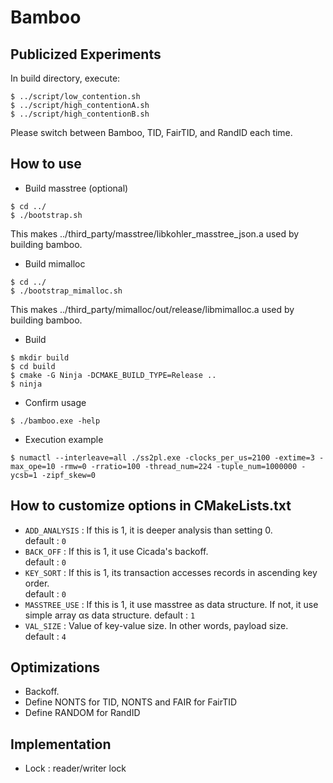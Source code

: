 # Bamboo

## Publicized Experiments
In build directory, execute:
```
$ ../script/low_contention.sh
$ ../script/high_contentionA.sh
$ ../script/high_contentionB.sh
```
Please switch between Bamboo, TID, FairTID, and RandID each time.

## How to use
- Build masstree (optional)
```
$ cd ../
$ ./bootstrap.sh
```
This makes ../third_party/masstree/libkohler_masstree_json.a used by building bamboo.
- Build mimalloc
```
$ cd ../
$ ./bootstrap_mimalloc.sh
```
This makes ../third_party/mimalloc/out/release/libmimalloc.a used by building bamboo.
- Build 
```
$ mkdir build
$ cd build
$ cmake -G Ninja -DCMAKE_BUILD_TYPE=Release ..
$ ninja
```
- Confirm usage 
```
$ ./bamboo.exe -help
```
- Execution example 
```
$ numactl --interleave=all ./ss2pl.exe -clocks_per_us=2100 -extime=3 -max_ope=10 -rmw=0 -rratio=100 -thread_num=224 -tuple_num=1000000 -ycsb=1 -zipf_skew=0
```

## How to customize options in CMakeLists.txt
- `ADD_ANALYSIS` : If this is 1, it is deeper analysis than setting 0.<br>
default : `0`
- `BACK_OFF` : If this is 1, it use Cicada's backoff.<br>
default : `0`
- `KEY_SORT` : If this is 1, its transaction accesses records in ascending key order.<br>
default : `0`
- `MASSTREE_USE` : If this is 1, it use masstree as data structure. If not, it use simple array αs data structure.
default : `1`
- `VAL_SIZE` : Value of key-value size. In other words, payload size.<br>
default : `4`

## Optimizations
- Backoff.
- Define NONTS for TID, NONTS and FAIR for FairTID
- Define RANDOM for RandID

## Implementation
- Lock : reader/writer lock
